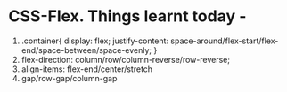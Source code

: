 # CSS-Flex. Things learnt today - 
1. .container{
    display: flex;
    justify-content: space-around/flex-start/flex-end/space-between/space-evenly;
}
2. flex-direction: column/row/column-reverse/row-reverse;
3. align-items: flex-end/center/stretch
4. gap/row-gap/column-gap